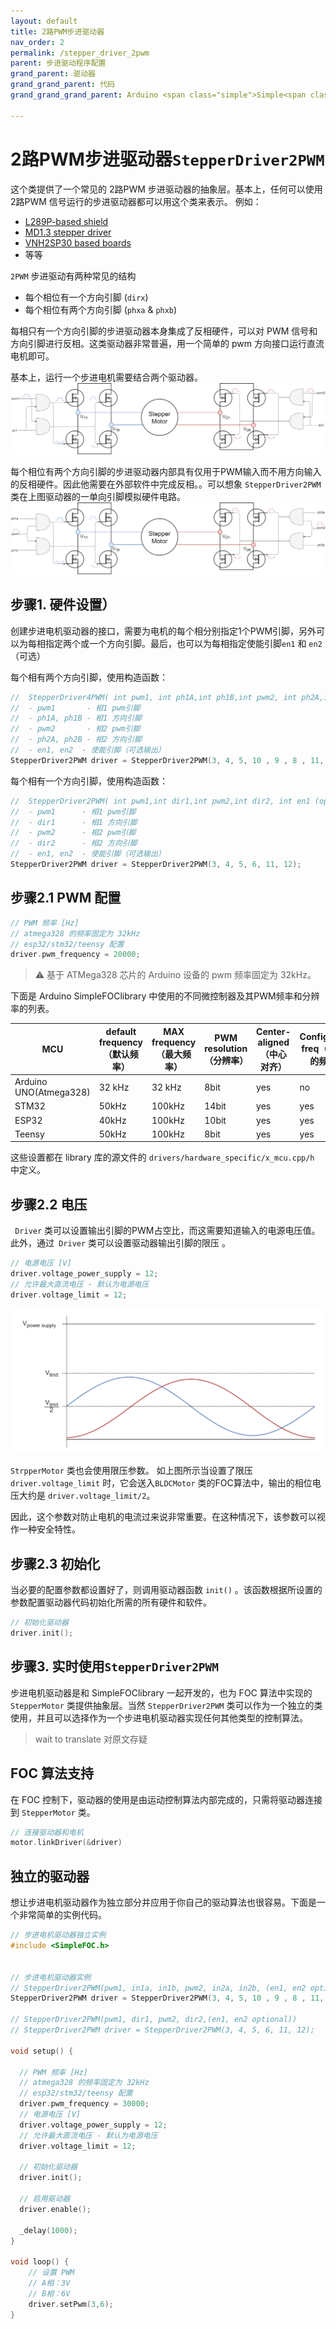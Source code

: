 ```yaml
---
layout: default
title: 2路PWM步进驱动器
nav_order: 2
permalink: /stepper_driver_2pwm
parent: 步进驱动程序配置
grand_parent: 驱动器
grand_grand_parent: 代码
grand_grand_grand_parent: Arduino <span class="simple">Simple<span class="foc">FOC</span>library</span>

---
```


# 2路PWM步进驱动器`StepperDriver2PWM`

这个类提供了一个常见的 2路PWM 步进驱动器的抽象层。基本上，任何可以使用2路PWM 信号运行的步进驱动器都可以用这个类来表示。
例如：

- [L289P-based shield](https://github.com/Luen/Arduino-Motor-Shield-29250)
- [MD1.3 stepper driver](https://wiki.dfrobot.com/MD1.3_2A_Dual_Motor_Controller_SKU_DRI0002)
- [VNH2SP30 based boards](https://www.ebay.com/itm/Dual-VNH2SP30-Stepper-Motor-Driver-Module-30A-Monster-Moto-Shield-Replace-L298N/401089386943?hash=item5d62ca59bf:g:NA8AAOSw44BYEvxS)
- 等等

 `2PWM` 步进驱动有两种常见的结构
- 每个相位有一个方向引脚 (`dirx`)
- 每个相位有两个方向引脚 (`phxa` & `phxb`)

每相只有一个方向引脚的步进驱动器本身集成了反相硬件，可以对 PWM 信号和方向引脚进行反相。这类驱动器非常普遍，用一个简单的 pwm 方向接口运行直流电机即可。

基本上，运行一个步进电机需要结合两个驱动器。
<img src="extras/Images/stepper_2pwm_one_dir.png" class="width100">

每个相位有两个方向引脚的步进驱动器内部具有仅用于PWM输入而不用方向输入的反相硬件。因此他需要在外部软件中完成反相。。可以想象 `StepperDriver2PWM` 类在上图驱动器的一单向引脚模拟硬件电路。  
<img src="extras/Images/stepper_2pwm_two_dir.png" class="width100">

## 步骤1. 硬件设置）
创建步进电机驱动器的接口，需要为电机的每个相分别指定1个PWM引脚，另外可以为每相指定两个或一个方向引脚。最后，也可以为每相指定使能引脚`en1` 和 `en2` （可选）


每个相有两个方向引脚，使用构造函数：
```cpp
//  StepperDriver4PWM( int pwm1, int ph1A,int ph1B,int pwm2, int ph2A,int ph2B, int en1 (optional), int en2 (optional))
//  - pwm1       - 相1 pwm引脚
//  - ph1A, ph1B - 相1 方向引脚
//  - pwm2       - 相2 pwm引脚
//  - ph2A, ph2B - 相2 方向引脚
//  - en1, en2  - 使能引脚（可选输出）
StepperDriver2PWM driver = StepperDriver2PWM(3, 4, 5, 10 , 9 , 8 , 11, 12);
```
每个相有一个方向引脚，使用构造函数：
```cpp
//  StepperDriver2PWM( int pwm1,int dir1,int pwm2,int dir2, int en1 (optional), int en2 (optional))
//  - pwm1      - 相1 pwm引脚
//  - dir1      - 相1 方向引脚
//  - pwm2      - 相2 pwm引脚
//  - dir2      - 相2 方向引脚
//  - en1, en2  - 使能引脚（可选输出）
StepperDriver2PWM driver = StepperDriver2PWM(3, 4, 5, 6, 11, 12);
```

## 步骤2.1 PWM 配置
```cpp
// PWM 频率 [Hz]
// atmega328 的频率固定为 32kHz
// esp32/stm32/teensy 配置
driver.pwm_frequency = 20000;
```
<blockquote class="warning">
⚠️ 基于 ATMega328 芯片的 Arduino  设备的 pwm 频率固定为 32kHz。
</blockquote>


下面是  Arduino <span class="simple">Simple<span class="foc">FOC</span>library</span> 中使用的不同微控制器及其PWM频率和分辨率的列表。

MCU | default frequency（默认频率） | MAX frequency（最大频率） | PWM resolution（分辨率） | Center-aligned（中心对齐） | Configurable freq（可配置的频率） 
--- | --- | --- | --- | --- | --- 
Arduino UNO(Atmega328) | 32 kHz | 32 kHz | 8bit | yes | no
STM32 | 50kHz | 100kHz | 14bit | yes | yes
ESP32 | 40kHz | 100kHz | 10bit | yes | yes
Teensy | 50kHz | 100kHz | 8bit | yes | yes

这些设置都在 library 库的源文件的 `drivers/hardware_specific/x_mcu.cpp/h` 中定义。


## 步骤2.2 电压
` Driver` 类可以设置输出引脚的PWM占空比，而这需要知道输入的电源电压值。此外，通过` Driver` 类可以设置驱动器输出引脚的限压 。

```cpp
// 电源电压 [V]
driver.voltage_power_supply = 12;
// 允许最大直流电压 - 默认为电源电压
driver.voltage_limit = 12;
```

<img src="extras/Images/stepper_limits.png" class="width60">

 `StrpperMotor` 类也会使用限压参数。 如上图所示当设置了限压 `driver.voltage_limit` 时，它会送入`BLDCMotor` 类的FOC算法中，输出的相位电压大约是  `driver.voltage_limit/2`。

因此，这个参数对防止电机的电流过来说非常重要。在这种情况下，该参数可以视作一种安全特性。

## 步骤2.3 初始化
当必要的配置参数都设置好了，则调用驱动器函数 `init()` 。该函数根据所设置的参数配置驱动器代码初始化所需的所有硬件和软件。
```cpp
// 初始化驱动器
driver.init();
```

## 步骤3. 实时使用`StepperDriver2PWM`

步进电机驱动器是和 SimpleFOClibrary 一起开发的，也为 FOC 算法中实现的  `StepperMotor`  类提供抽象层。当然 `StepperDriver2PWM` 类可以作为一个独立的类使用，并且可以选择作为一个步进电机驱动器实现任何其他类型的控制算法。

> wait to translate 对原文存疑

## FOC 算法支持
在 FOC 控制下，驱动器的使用是由运动控制算法内部完成的，只需将驱动器连接到  `StepperMotor` 类。

```cpp
// 连接驱动器和电机
motor.linkDriver(&driver)
```

## 独立的驱动器
想让步进电机驱动器作为独立部分并应用于你自己的驱动算法也很容易。下面是一个非常简单的实例代码。
```cpp
// 步进电机驱动器独立实例
#include <SimpleFOC.h>


// 步进电机驱动器实例
// StepperDriver2PWM(pwm1, in1a, in1b, pwm2, in2a, in2b, (en1, en2 optional))
StepperDriver2PWM driver = StepperDriver2PWM(3, 4, 5, 10 , 9 , 8 , 11, 12);

// StepperDriver2PWM(pwm1, dir1, pwm2, dir2,(en1, en2 optional))
// StepperDriver2PWM driver = StepperDriver2PWM(3, 4, 5, 6, 11, 12);

void setup() {
  
  // PWM 频率 [Hz]
  // atmega328 的频率固定为 32kHz
  // esp32/stm32/teensy 配置
  driver.pwm_frequency = 30000;
  // 电源电压 [V]
  driver.voltage_power_supply = 12;
  // 允许最大直流电压 - 默认为电源电压
  driver.voltage_limit = 12;
  
  // 初始化驱动器
  driver.init();

  // 启用驱动器
  driver.enable();

  _delay(1000);
}

void loop() {
    // 设置 PWM
    // A相：3V
    // B相：6V
    driver.setPwm(3,6);
}
```